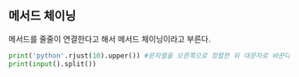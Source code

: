 ## 메서드 체이닝

메서드를 줄줄이 연결한다고 해서 메서드 체이닝이라고 부른다.

```python
print('python'.rjust(10).upper()) #문자열을 오른쪽으로 정렬한 뒤 대문자로 바꾼다.
print(input().split())
```
